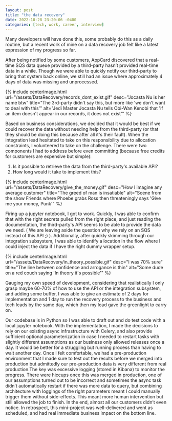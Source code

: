 ```yaml
---
layout: post
title: "the data recovery"
date: 2022-10-28 23:20:06 -0400
categories: [tech, work, career, interview]
---
```


Many developers will have done this, some probably do this as a daily routine, but a recent work of mine on a data recovery job felt like a latest expression of my progress so far.

After being notified by some customers, AppCard discovered that a real-time SQS data queue provided by a third-party hasn’t provided real-time data in a while. Though we were able to quickly notify our third-party to bring that system back online, we still had an issue where approximately 4 days of data was missing and unprocessed. 

{% include centerImage.html url="/assets/DataRecovery/records_dont_exist.gif" desc="Jocasta Nu is her name btw" title="The 3rd-party didn't say this, but more like 'we don't want to deal with this'" alt="Jedi Master Jocasta Nu tells Obi-Wan Kenobi that 'if an item doesn't appear in our records, it does not exist'" %}

Based on business considerations, we decided that it would be best if we could recover the data without needing help from the third-party (or that they should be doing this because after all it's their fault). When the integration lead hesitated to take on this responsibility due to allocation constraints, I volunteered to take on the challenge. There were two components I had to address before even committing (because free credits for customers are expensive but simple):
1. Is it possible to retrieve the data from the third-party's available API?
2. How long would it take to implement this?

{% include centerImage.html url="/assets/DataRecovery/give_the_money.gif" desc="How I imagine any average customer" title="The greed of man is insatiable" alt="Scene from the show Friends where Phoebe grabs Ross then threateningly says 'Give me your money, Punk'" %}

Firing up a jupyter notebook, I got to work. Quickly, I was able to confirm that with the right secrets pulled from the right place, and just reading the documentation, the third-party's API seems to be able to provide the data we need. ( We are leaving aside the question why we rely on an SQS instead of this API ;) ). Additionally, after quickly skimming through our integration subsystem, I was able to identify a location in the flow where I could inject the data if I have the right dummy wrapper setup.

{% include centerImage.html url="/assets/DataRecovery/in_theory_possible.gif" desc="I was 70% sure" title="The line between confidence and arrogance is thin" alt="Some dude on a red couch saying 'In theory it's possible'" %}

Gauging my own speed of development, considering that realistically I only grasp maybe 60-70% of how to use the API or the integration subsystem, and adding some buffer, I was able to give an estimate of 2 days for implementation and 1 day to run the recovery process to the business and tech leads by the same day, which then my lead gave the greenlight to carry on. 


Our codebase is in Python so I was able to draft out and do test code with a local jupyter notebook. With the implementation, I made the decisions to rely on our existing async infrastructure with Celery, and also provide sufficient optional parameterization in case I needed to restart tasks with slightly different assumptions as our business only allowed releases once a day. It would be better for a struggling but running process than having to wait another day. Once I felt comfortable, we had a pre-production environment that I made sure to test out the results before we merged into production but admittedly our pre-production data is very different from real production.The key was excessive logging (stored in Kibana) to monitor the progress. There were hiccups once this was merged in production, one of our assumptions turned out to be incorrect and sometimes the async task didn’t automatically restart if there was more data to query, but combining architecture with loggings of the right parameters meant I could manually trigger them without side-effects. This meant more human intervention but still allowed the job to finish. In the end, almost all our customers didn’t even notice. In retrospect, this mini-project was well-delivered and went as scheduled, and had real immediate business impact on the bottom line.
